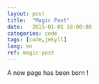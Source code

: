```yaml
---
layout: post
title:  "Magic Post"
date:   2015-01-01 18:00:00
categories: code
tags: [code,jekyll]
lang: en
ref: magic-post
---
```


A new page has been born ! 
